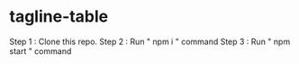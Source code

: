 # tagline-table

Step 1 : Clone this repo.
Step 2 : Run " npm i " command
Step 3 : Run " npm start " command  
